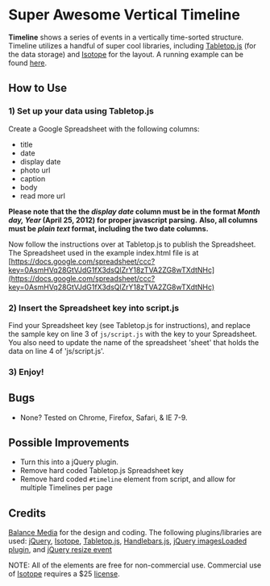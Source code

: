 # Super Awesome Vertical Timeline

**Timeline** shows a series of events in a vertically time-sorted structure.
Timeline utilizes a handful of super cool libraries, including [Tabletop.js](http://github.com/jsoma/tabletop) (for the data storage) and [Isotope](http://isotope.metafizzy.co/) for the layout.
A running example can be found [here](http://builtbybalance.com/github-timeline/).

## How to Use
### 1) Set up your data using Tabletop.js

Create a Google Spreadsheet with the following columns:
* title
* date
* display date
* photo url
* caption
* body 
* read more url

**Please note that the the _display date_ column must be in the format _Month day, Year_ (April 25, 2012) for proper javascript parsing.**
**Also, all columns must be _plain text_ format, including the two date columns.**

Now follow the instructions over at Tabletop.js to publish the Spreadsheet.
The Spreadsheet used in the example index.html file is at [https://docs.google.com/spreadsheet/ccc?key=0AsmHVq28GtVJdG1fX3dsQlZrY18zTVA2ZG8wTXdtNHc](https://docs.google.com/spreadsheet/ccc?key=0AsmHVq28GtVJdG1fX3dsQlZrY18zTVA2ZG8wTXdtNHc)

### 2) Insert the Spreadsheet key into script.js
Find your Spreadsheet key (see Tabletop.js for instructions), and replace the sample key on line 3 of `js/script.js` with the key to your Spreadsheet.
You also need to update the name of the spreadsheet 'sheet' that holds the data on line 4 of 'js/script.js'.

### 3) Enjoy!

## Bugs 

* None? Tested on Chrome, Firefox, Safari, & IE 7-9.

## Possible Improvements

* Turn this into a jQuery plugin.
* Remove hard coded Tabletop.js Spreadsheet key
* Remove hard coded `#timeline` element from script, and allow for multiple Timelines per page

## Credits

[Balance Media](http://www.builtbybalance.com) for the design and coding.
The following plugins/libraries are used:
[jQuery](http://jquery.com/), [Isotope](http://isotope.metafizzy.co), [Tabletop.js](http://github.com/jsoma/tabletop), [Handlebars.js](http://handlebarsjs.com/), [jQuery imagesLoaded plugin](http://github.com/desandro/imagesloaded), and [jQuery resize event](http://benalman.com/projects/jquery-resize-plugin/)

NOTE: All of the elements are free for non-commercial use. Commercial use of [Isotope](http://isotope.metafizzy.co) requires a $25 [license](http://metafizzy.co/#isotope-license).
